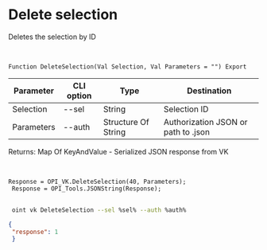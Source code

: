 ﻿---
sidebar_position: 7
---

# Delete selection
 Deletes the selection by ID


<br/>


`Function DeleteSelection(Val Selection, Val Parameters = "") Export`

 | Parameter | CLI option | Type | Destination |
 |-|-|-|-|
 | Selection | --sel | String | Selection ID |
 | Parameters | --auth | Structure Of String | Authorization JSON or path to .json |

 
 Returns: Map Of KeyAndValue - Serialized JSON response from VK

<br/>




```bsl title="Code example"
Response = OPI_VK.DeleteSelection(40, Parameters);
 Response = OPI_Tools.JSONString(Response);
```
	


```sh title="CLI command example"
 
 oint vk DeleteSelection --sel %sel% --auth %auth%

```

```json title="Result"
{
 "response": 1
 }
```
